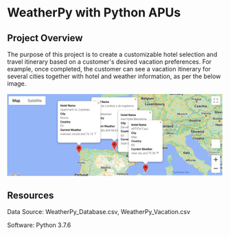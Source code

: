 # WeatherPy with Python APUs
## Project Overview
The purpose of this project is to create a customizable hotel selection and travel itinerary based on a customer's desired vacation preferences. For example, once completed, the customer can see a vacation itinerary for several cities together with hotel and weather information, as per the below image.

![This is an image](https://github.com/EricaEidelman/World_Weather_Analysis/blob/main/Vacation_Itinerary/Weather_Py_Travel_Map_Markers.png)

## Resources
Data Source: WeatherPy_Database.csv, WeatherPy_Vacation.csv

Software: Python 3.7.6
